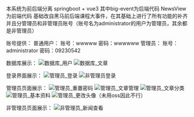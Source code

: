 本系统为前后端分离
springboot + vue3
其中big-event为后端代码
NewsView为前端代码
基础改自黑马前后端课程大事件，在其基础上进行了所有功能的补齐
并且分管理员和非管理员账号（账号名为administrator的用户为管理员，其余都是非管理员）

账号提供：
普通用户：
账号：wwwww
密码：wwwwww
管理员：
账号：administrator
密码：09230542

数据库展示：
![数据库_用户](https://github.com/user-attachments/assets/fe58ff94-21f6-492b-8157-a6433759cdd6)
![数据库_文章](https://github.com/user-attachments/assets/6bf338e5-c1cb-488f-b178-5c3337f309ed)

登录界面展示：
![管理员_登录](https://github.com/user-attachments/assets/c4c660a3-d8b9-4d35-806a-ccc5773f4afc)
![非管理员登录](https://github.com/user-attachments/assets/15c7b57b-a245-4807-81a9-f054fb4b57c6)

管理员页面展示：
![管理员_重置密码](https://github.com/user-attachments/assets/c4d505dd-0ad1-4c90-923e-7e346a7991ac)
![管理员_文章管理](https://github.com/user-attachments/assets/af2388e0-508a-4516-9d07-6c7967184d93)
![管理员_文章分类](https://github.com/user-attachments/assets/e2e9c501-aab6-457a-802b-08821ac5443d)
![管理员_基本资料](https://github.com/user-attachments/assets/2845d562-454c-4424-a828-7059fc1b79c5)
![管理员_更改头像（未用oss因此不行）](https://github.com/user-attachments/assets/7fa0477a-9fce-4f8d-bc34-5d76b02ee5bd)


非管理员页面展示：
![非管理员_新闻查看](https://github.com/user-attachments/assets/21e1c241-e85d-4e36-9e34-c3104ec47ee7)
